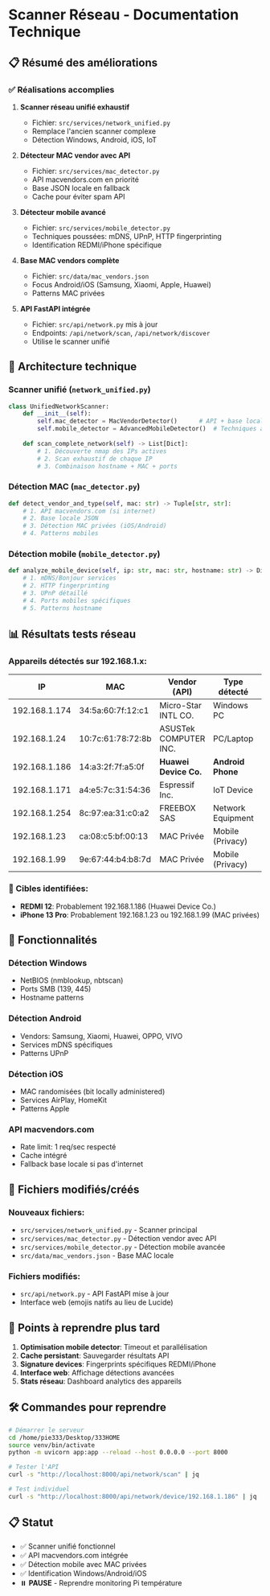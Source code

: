 # Scanner Réseau - Documentation Technique

## 📋 Résumé des améliorations

### ✅ Réalisations accomplies

1. **Scanner réseau unifié exhaustif** 
   - Fichier: `src/services/network_unified.py`
   - Remplace l'ancien scanner complexe
   - Détection Windows, Android, iOS, IoT

2. **Détecteur MAC vendor avec API**
   - Fichier: `src/services/mac_detector.py` 
   - API macvendors.com en priorité
   - Base JSON locale en fallback
   - Cache pour éviter spam API

3. **Détecteur mobile avancé**
   - Fichier: `src/services/mobile_detector.py`
   - Techniques poussées: mDNS, UPnP, HTTP fingerprinting
   - Identification REDMI/iPhone spécifique

4. **Base MAC vendors complète**
   - Fichier: `src/data/mac_vendors.json`
   - Focus Android/iOS (Samsung, Xiaomi, Apple, Huawei)
   - Patterns MAC privées

5. **API FastAPI intégrée**
   - Fichier: `src/api/network.py` mis à jour
   - Endpoints: `/api/network/scan`, `/api/network/discover`
   - Utilise le scanner unifié

## 🔧 Architecture technique

### Scanner unifié (`network_unified.py`)
```python
class UnifiedNetworkScanner:
    def __init__(self):
        self.mac_detector = MacVendorDetector()      # API + base locale
        self.mobile_detector = AdvancedMobileDetector()  # Techniques avancées
    
    def scan_complete_network(self) -> List[Dict]:
        # 1. Découverte nmap des IPs actives
        # 2. Scan exhaustif de chaque IP
        # 3. Combinaison hostname + MAC + ports
```

### Détection MAC (`mac_detector.py`)
```python
def detect_vendor_and_type(self, mac: str) -> Tuple[str, str]:
    # 1. API macvendors.com (si internet)
    # 2. Base locale JSON 
    # 3. Détection MAC privées (iOS/Android)
    # 4. Patterns mobiles
```

### Détection mobile (`mobile_detector.py`)  
```python
def analyze_mobile_device(self, ip: str, mac: str, hostname: str) -> Dict:
    # 1. mDNS/Bonjour services
    # 2. HTTP fingerprinting
    # 3. UPnP détaillé
    # 4. Ports mobiles spécifiques
    # 5. Patterns hostname
```

## 📊 Résultats tests réseau

### Appareils détectés sur 192.168.1.x:

| IP | MAC | Vendor (API) | Type détecté | Description |
|----|-----|--------------|--------------|-------------|
| 192.168.1.174 | 34:5a:60:7f:12:c1 | Micro-Star INTL CO. | Windows PC | TITO (MSI PC) |
| 192.168.1.24 | 10:7c:61:78:72:8b | ASUSTek COMPUTER INC. | PC/Laptop | CLACLA (ASUS) |
| 192.168.1.186 | 14:a3:2f:7f:a5:0f | **Huawei Device Co.** | **Android Phone** | **Probablement REDMI 12** |
| 192.168.1.171 | a4:e5:7c:31:54:36 | Espressif Inc. | IoT Device | ESP32/Arduino |
| 192.168.1.254 | 8c:97:ea:31:c0:a2 | FREEBOX SAS | Network Equipment | Box internet |
| 192.168.1.23 | ca:08:c5:bf:00:13 | MAC Privée | Mobile (Privacy) | **iPhone/Android** |
| 192.168.1.99 | 9e:67:44:b4:b8:7d | MAC Privée | Mobile (Privacy) | **iPhone/Android** |

### 🎯 Cibles identifiées:
- **REDMI 12**: Probablement 192.168.1.186 (Huawei Device Co.)
- **iPhone 13 Pro**: Probablement 192.168.1.23 ou 192.168.1.99 (MAC privées)

## 🚀 Fonctionnalités

### Détection Windows
- NetBIOS (nmblookup, nbtscan)
- Ports SMB (139, 445)
- Hostname patterns

### Détection Android  
- Vendors: Samsung, Xiaomi, Huawei, OPPO, VIVO
- Services mDNS spécifiques
- Patterns UPnP

### Détection iOS
- MAC randomisées (bit locally administered)
- Services AirPlay, HomeKit
- Patterns Apple

### API macvendors.com
- Rate limit: 1 req/sec respecté
- Cache intégré
- Fallback base locale si pas d'internet

## 📁 Fichiers modifiés/créés

### Nouveaux fichiers:
- `src/services/network_unified.py` - Scanner principal
- `src/services/mac_detector.py` - Détection vendor avec API
- `src/services/mobile_detector.py` - Détection mobile avancée  
- `src/data/mac_vendors.json` - Base MAC locale

### Fichiers modifiés:
- `src/api/network.py` - API FastAPI mise à jour
- Interface web (emojis natifs au lieu de Lucide)

## 🔄 Points à reprendre plus tard

1. **Optimisation mobile detector**: Timeout et parallélisation
2. **Cache persistant**: Sauvegarder résultats API 
3. **Signature devices**: Fingerprints spécifiques REDMI/iPhone
4. **Interface web**: Affichage détections avancées
5. **Stats réseau**: Dashboard analytics des appareils

## 🛠️ Commandes pour reprendre

```bash
# Démarrer le serveur
cd /home/pie333/Desktop/333HOME
source venv/bin/activate
python -m uvicorn app:app --reload --host 0.0.0.0 --port 8000

# Tester l'API
curl -s "http://localhost:8000/api/network/scan" | jq

# Test individuel
curl -s "http://localhost:8000/api/network/device/192.168.1.186" | jq
```

## 📋 Statut
- ✅ Scanner unifié fonctionnel
- ✅ API macvendors.com intégrée  
- ✅ Détection mobile avec MAC privées
- ✅ Identification Windows/Android/iOS
- ⏸️ **PAUSE** - Reprendre monitoring Pi température